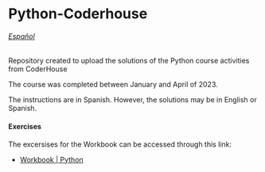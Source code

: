 # Python-Coderhouse

###### [Español](README-sp.md)

Repository created to upload the solutions of the Python course activities from CoderHouse

The course was completed between January and April of 2023.

The instructions are in Spanish. However, the solutions may be in English or Spanish.

#### Exercises
The excersises for the Workbook can be accessed through this link:
- [Workbook | Python](https://docs.google.com/presentation/d/1GN6BdVU1Er5vhU9PRmDiE-rLbeiP1o2ALgWQXnMWj_s/edit?usp=share_link)